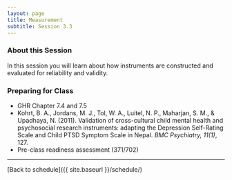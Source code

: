 ```yaml
---
layout: page
title: Measurement
subtitle: Session 3.3
---
```


### About this Session

In this session you will learn about how instruments are constructed and evaluated for reliability and validity. 

### Preparing for Class

* GHR Chapter 7.4 and 7.5
* Kohrt, B. A., Jordans, M. J., Tol, W. A., Luitel, N. P., Maharjan, S. M., & Upadhaya, N. (2011). Validation of cross-cultural child mental health and psychosocial research instruments: adapting the Depression Self-Rating Scale and Child PTSD Symptom Scale in Nepal. *BMC Psychiatry, 11(1)*, 127.
* Pre-class readiness assessment (371/702)

* * *

[Back to schedule]({{ site.baseurl }}/schedule/)